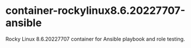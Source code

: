 # container-rockylinux8.6.20227707-ansible
Rocky Linux 8.6.20227707 container for Ansible playbook and role testing.
